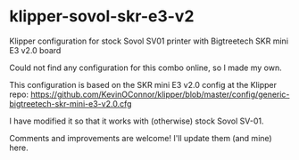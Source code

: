 # klipper-sovol-skr-e3-v2
Klipper configuration for stock Sovol SV01 printer with Bigtreetech SKR mini E3 v2.0 board

Could not find any configuration for this combo online, so I made my own.

This configuration is based on the SKR mini E3 v2.0 config at the Klipper repo:
https://github.com/KevinOConnor/klipper/blob/master/config/generic-bigtreetech-skr-mini-e3-v2.0.cfg

I have modified it so that it works with (otherwise) stock Sovol SV-01.

Comments and improvements are welcome! I'll update them (and mine) here.
